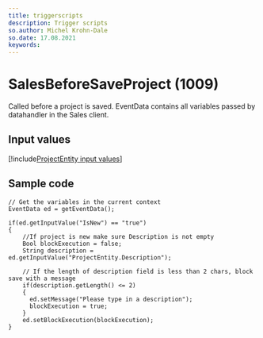 ```yaml
---
title: triggerscripts
description: Trigger scripts
so.author: Michel Krohn-Dale
so.date: 17.08.2021
keywords:
---
```


# SalesBeforeSaveProject (1009)

Called before a project is saved. EventData contains all variables passed by datahandler in the Sales client.

## Input values

[!include[ProjectEntity input values](includes/project-var.md)]

## Sample code

```crmscript
// Get the variables in the current context
EventData ed = getEventData();

if(ed.getInputValue("IsNew") == "true")
{
    //If project is new make sure Description is not empty
    Bool blockExecution = false;
    String description = ed.getInputValue("ProjectEntity.Description");

    // If the length of description field is less than 2 chars, block save with a message
    if(description.getLength() <= 2)
    {
      ed.setMessage("Please type in a description");
      blockExecution = true;
    }
    ed.setBlockExecution(blockExecution);
}
```
